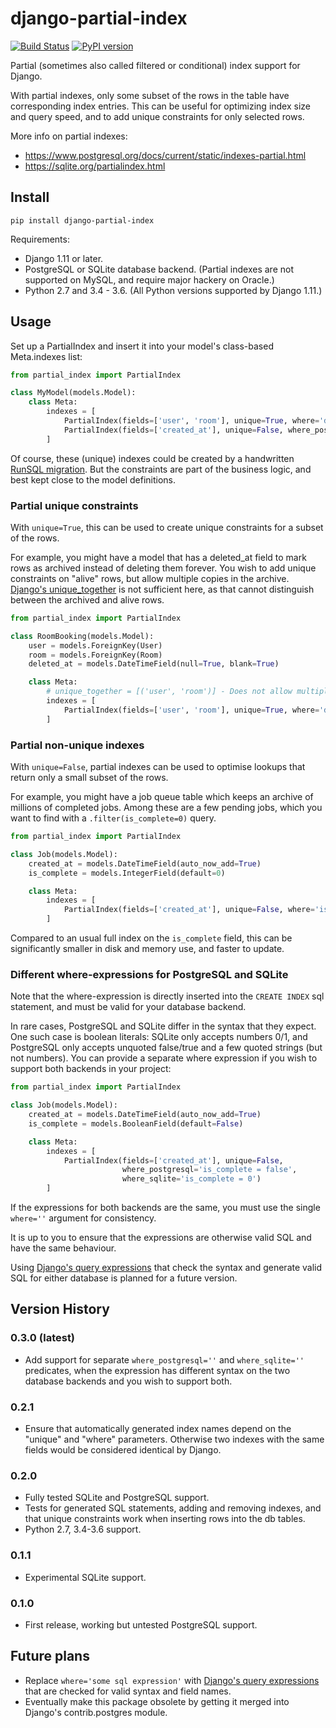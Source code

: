 # django-partial-index

[![Build Status](https://api.travis-ci.org/mattiaslinnap/django-partial-index.svg?branch=master)](https://travis-ci.org/mattiaslinnap/django-partial-index)
[![PyPI version](https://badge.fury.io/py/django-partial-index.svg)](https://pypi.python.org/pypi/django-partial-index/0.3.0)

Partial (sometimes also called filtered or conditional) index support for Django.

With partial indexes, only some subset of the rows in the table have corresponding index entries.
This can be useful for optimizing index size and query speed, and to add unique constraints for only selected rows.

More info on partial indexes:

* https://www.postgresql.org/docs/current/static/indexes-partial.html
* https://sqlite.org/partialindex.html


## Install

`pip install django-partial-index`

Requirements:

* Django 1.11 or later.
* PostgreSQL or SQLite database backend. (Partial indexes are not supported on MySQL, and require major hackery on Oracle.)
* Python 2.7 and 3.4 - 3.6. (All Python versions supported by Django 1.11.)

## Usage

Set up a PartialIndex and insert it into your model's class-based Meta.indexes list:

```python
from partial_index import PartialIndex

class MyModel(models.Model):
    class Meta:
        indexes = [
            PartialIndex(fields=['user', 'room'], unique=True, where='deleted_at IS NULL'),
            PartialIndex(fields=['created_at'], unique=False, where_postgresql='is_complete = false', where_sqlite='is_complete = 0'),
        ]
```

Of course, these (unique) indexes could be created by a handwritten [RunSQL migration](https://docs.djangoproject.com/en/1.11/ref/migration-operations/#runsql).
But the constraints are part of the business logic, and best kept close to the model definitions.

### Partial unique constraints

With `unique=True`, this can be used to create unique constraints for a subset of the rows.

For example, you might have a model that has a deleted_at field to mark rows as archived instead of deleting them forever.
You wish to add unique constraints on "alive" rows, but allow multiple copies in the archive.
[Django's unique_together](https://docs.djangoproject.com/en/1.11/ref/models/options/#unique-together) is not sufficient here, as that cannot
distinguish between the archived and alive rows.

```python
from partial_index import PartialIndex

class RoomBooking(models.Model):
    user = models.ForeignKey(User)
    room = models.ForeignKey(Room)
    deleted_at = models.DateTimeField(null=True, blank=True)

    class Meta:
        # unique_together = [('user', 'room')] - Does not allow multiple deleted rows. Instead use:
        indexes = [
            PartialIndex(fields=['user', 'room'], unique=True, where='deleted_at IS NULL')
        ]
```

### Partial non-unique indexes

With `unique=False`, partial indexes can be used to optimise lookups that return only a small subset of the rows.

For example, you might have a job queue table which keeps an archive of millions of completed jobs. Among these are a few pending jobs,
which you want to find with a `.filter(is_complete=0)` query.

```python
from partial_index import PartialIndex

class Job(models.Model):
    created_at = models.DateTimeField(auto_now_add=True)
    is_complete = models.IntegerField(default=0)

    class Meta:
        indexes = [
            PartialIndex(fields=['created_at'], unique=False, where='is_complete = 0')
        ]
```

Compared to an usual full index on the `is_complete` field, this can be significantly smaller in disk and memory use, and faster to update.

### Different where-expressions for PostgreSQL and SQLite

Note that the where-expression is directly inserted into the `CREATE INDEX` sql statement, and must be valid for your database backend.

In rare cases, PostgreSQL and SQLite differ in the syntax that they expect. One such case is boolean literals:
SQLite only accepts numbers 0/1, and PostgreSQL only accepts unquoted false/true and a few quoted strings (but not numbers). You can provide
a separate where expression if you wish to support both backends in your project:

```python
from partial_index import PartialIndex

class Job(models.Model):
    created_at = models.DateTimeField(auto_now_add=True)
    is_complete = models.BooleanField(default=False)

    class Meta:
        indexes = [
            PartialIndex(fields=['created_at'], unique=False,
                         where_postgresql='is_complete = false',
                         where_sqlite='is_complete = 0')
        ]
```

If the expressions for both backends are the same, you must use the single `where=''` argument for consistency.

It is up to you to ensure that the expressions are otherwise valid SQL and have the same behaviour.

Using [Django's query expressions](https://docs.djangoproject.com/en/1.11/ref/models/expressions/) that check the syntax and generate valid SQL
for either database is planned for a future version.


## Version History

### 0.3.0 (latest)
* Add support for separate `where_postgresql=''` and `where_sqlite=''` predicates, when the expression has different syntax on the two
 database backends and you wish to support both.

### 0.2.1
* Ensure that automatically generated index names depend on the "unique" and "where" parameters. Otherwise two indexes with the same fields would be considered identical by Django.

### 0.2.0
* Fully tested SQLite and PostgreSQL support.
* Tests for generated SQL statements, adding and removing indexes, and that unique constraints work when inserting rows into the db tables.
* Python 2.7, 3.4-3.6 support.

### 0.1.1
* Experimental SQLite support.

### 0.1.0
* First release, working but untested PostgreSQL support.

## Future plans

* Replace `where='some sql expression'` with [Django's query expressions](https://docs.djangoproject.com/en/1.11/ref/models/expressions/) that are checked for valid syntax and field names.
* Eventually make this package obsolete by getting it merged into Django's contrib.postgres module.
